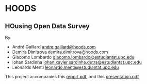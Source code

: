 # HOODS
## HOusing Open Data Survey
By:
- André Gaillard andre.gaillard@hoods.com
- Demira Dimitrova demira.dimitrova@hoods.com
- Giacomo Lombardo giacomo.lombardo@estudiantat.upc.edu
- Iohan Sardinha iohan.xavier.sardinha.dutra@estudiantat.upc.edu
- Leonardo Menti leonardo.menti@estudiantat.upc.edu

This project accompanies this [report.pdf](documents/report.pdf), and this [presentation.pdf](documents/presentation.pdf)
